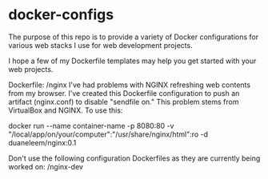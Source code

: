 # docker-configs
The purpose of this repo is to provide a variety of Docker configurations for various web stacks I use for web development projects.

I hope a few of my Dockerfile templates may help you get started with your web projects.

Dockerfile: /nginx
I've had problems with NGINX refreshing web contents from my browser.  I've created this Dockerfile configuration to push an artifact (nginx.conf) to disable "sendfile on."  This problem stems from VirtualBox and NGINX.  To use this:

docker run --name container-name -p 8080:80 -v "/local/app/on/your/computer":"/usr/share/nginx/html":ro -d duaneleem/nginx:0.1

Don't use the following configuration Dockerfiles as they are currently being worked on:
/nginx-dev
